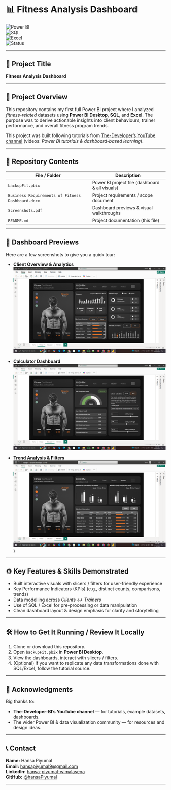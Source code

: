 <!-- ================== HEADER / BADGES ================== -->
# 📊 Fitness Analysis Dashboard

![Power BI](https://img.shields.io/badge/Tool-Power%20BI-F2C811?logo=powerbi&logoColor=black)  
![SQL](https://img.shields.io/badge/Tool-SQL-blue?logo=postgresql&logoColor=white)  
![Excel](https://img.shields.io/badge/Tool-Excel-green?logo=microsoft-excel&logoColor=white)  
![Status](https://img.shields.io/badge/Status-Completed-brightgreen)

---

## 🧾 Project Title  
**Fitness Analysis Dashboard**

---

## 🎯 Project Overview

This repository contains my first full Power BI project where I analyzed *fitness-related* datasets using **Power BI Desktop**, **SQL**, and **Excel**. The purpose was to derive actionable insights into client behaviours, trainer performance, and overall fitness program trends.

This project was built following tutorials from [The-Developer’s YouTube channel](www.youtube.com/@The-Developer-BI) (videos: *Power BI tutorials & dashboard-based learning*).

---

## 📂 Repository Contents

| File / Folder | Description |
|----------------|-------------|
| `backupFit.pbix` | Power BI project file (dashboard & all visuals) |
| `Business Requirements of Fitness Dashboard.docx` | Project requirements / scope document |
| `Screenshots.pdf` | Dashboard previews & visual walkthroughs |
| `README.md` | Project documentation (this file) |

---

## 👀 Dashboard Previews

Here are a few screenshots to give you a quick tour:

> 

- **Client Overview & Analytics**  
  ![Client Overview](client_overview.png)

- **Calculator Dashboard**  
  ![Trainer Performance](Calculator.png)

- **Trend Analysis & Filters**  
  ![Trend & Filters](Members.png)
)

---

## ⚙️ Key Features & Skills Demonstrated

- Built interactive visuals with slicers / filters for user-friendly experience  
- Key Performance Indicators (KPIs) (e.g., distinct counts, comparisons, trends)  
- Data modelling across *Clients ↔ Trainers*  
- Use of SQL / Excel for pre-processing or data manipulation  
- Clean dashboard layout & design emphasis for clarity and storytelling  

---


## 🛠 How to Get It Running / Review It Locally

1. Clone or download this repository.  
2. Open `backupFit.pbix` in **Power BI Desktop**.  
3. View the dashboards, interact with slicers / filters.  
4. (Optional) If you want to replicate any data transformations done with SQL/Excel, follow the tutorial source.  

---

## 🙏 Acknowledgments

Big thanks to:

- **The-Developer-BI’s YouTube channel** — for tutorials, example datasets, dashboards.  
- The wider Power BI & data visualization community — for resources and design ideas.  

---

## 📞 Contact

**Name:** Hansa Piyumal  
**Email:** hansapiyumal9@gmail.com  
**LinkedIn:** [hansa-piyumal-wimalasena](https://www.linkedin.com/in/hansa-piyumal-wimalasena-561831336)  
**GitHub:** [@hansaPiyumal](https://github.com/hansaPiyumal)

---

